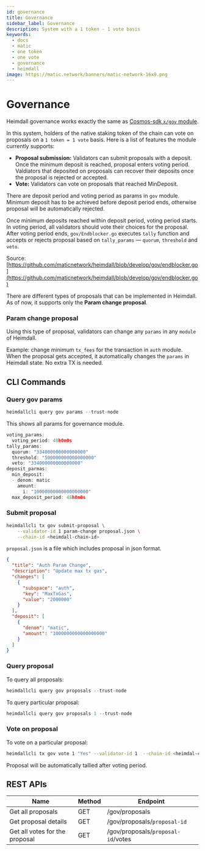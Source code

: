```yaml
---
id: governance
title: Governance
sidebar_label: Governance
description: System with a 1 token - 1 vote basis
keywords:
  - docs
  - matic
  - one token
  - one vote
  - governance
  - heimdall
image: https://matic.network/banners/matic-network-16x9.png 
---
```


# **Governance**

Heimdall governance works exactly the same as [Cosmos-sdk `x/gov` module](https://docs.cosmos.network/master/modules/gov/).

In this system, holders of the native staking token of the chain can vote on proposals on a `1 token = 1 vote` basis. Here is a list of features the module currently supports:

- **Proposal submission:** Validators can submit proposals with a deposit. Once the minimum deposit is reached, proposal enters voting period. Valdiators that deposited on proposals can recover their deposits once the proposal is rejected or accepted.
- **Vote:** Validators can vote on proposals that reached MinDeposit.

There are deposit period and voting period as params in `gov` module. Minimum deposit has to be achieved before deposit period ends, otherwise proposal will be automatically rejected. 

Once minimum deposits reached within deposit period, voting period starts. In voting period, all validators should vote their choices for the proposal. After voting period ends, `gov/Endblocker.go` executes `tally`  function and accepts or rejects proposal based on `tally_params` — `quorum`, `threshold` and `veto`. 

Source: [https://github.com/maticnetwork/heimdall/blob/develop/gov/endblocker.go](https://github.com/maticnetwork/heimdall/blob/develop/gov/endblocker.go)

There are different types of proposals that can be implemented in Heimdall. As of now, it supports only the **Param change proposal**.

### **Param change proposal**

Using this type of proposal, validators can change any `params` in any `module` of Heimdall.

Example: change minimum `tx_fees` for the transaction in `auth` module. When the proposal gets accepted, it automatically changes the `params` in Heimdall state. No extra TX is needed. 

## **CLI Commands**

### **Query gov params**

```go
heimdallcli query gov params --trust-node
```

This shows all params for governance module.

```go
voting_params:
  voting_period: 48h0m0s
tally_params:
  quorum: "334000000000000000"
  threshold: "500000000000000000"
  veto: "334000000000000000"
deposit_parmas:
  min_deposit:
  - denom: matic
    amount:
      i: "10000000000000000000"
  max_deposit_period: 48h0m0s
```

### **Submit proposal**

```bash
heimdallcli tx gov submit-proposal \
	--validator-id 1 param-change proposal.json \
	--chain-id <heimdall-chain-id>
```

`proposal.json` is a file which includes proposal in json format.

```json
{
  "title": "Auth Param Change",
  "description": "Update max tx gas",
  "changes": [
    {
      "subspace": "auth",
      "key": "MaxTxGas",
      "value": "2000000"
    }
  ],
  "deposit": [
    {
      "denom": "matic",
      "amount": "1000000000000000000"
    }
  ]
}
```

### **Query proposal**

To query all proposals:

```go
heimdallcli query gov proposals --trust-node
```

To query particular proposal:

```go
heimdallcli query gov proposals 1 --trust-node
```

### **Vote on proposal**

To vote on a particular proposal:

```bash
heimdallcli tx gov vote 1 "Yes" --validator-id 1  --chain-id <heimdal-chain-id>
```

Proposal will be automatically tallied after voting period.

## **REST APIs**

|Name                  |Method|Endpoint          |
|----------------------|------|------------------|
|Get all proposals     |GET   |/gov/proposals    |
|Get proposal details  |GET   |/gov/proposals/`proposal-id`|
|Get all votes for the proposal|GET   |/gov/proposals/`proposal-id`/votes|
